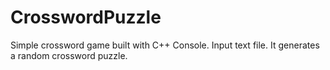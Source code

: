 # CrosswordPuzzle
Simple crossword game built with C++ Console. Input text file. It generates a random crossword puzzle.
